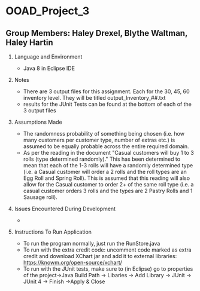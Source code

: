 # OOAD_Project_3

## Group Members: Haley Drexel, Blythe Waltman, Haley Hartin

1. Language and Environment

   * Java 8 in Eclipse IDE

2. Notes

   * There are 3 output files for this assignment. Each for the 30, 45, 60 inventory level. They will be titled output_Inventory_##.txt
   * results for the JUnit Tests can be found at the bottom of each of the 3 output files

3. Assumptions Made

   * The randomness probability of something being chosen (i.e. how many customers per customer type, number of extras etc.) is assumed to be equally probable across the entire required domain.
   * As per the reading in the document "Casual customers will buy 1 to 3 rolls (type determined randomly)." This has been determined to mean that each of the 1-3 rolls will have a randomly determined type (i.e. a Casual customer will order a 2 rolls and the roll types are an Egg Roll and Spring Roll). This is assumed that this reading will also allow for the Casual customer to order 2+ of the same roll type (i.e. a casual customer orders 3 rolls and the types are 2 Pastry Rolls and 1 Sausage roll).
   
   
4. Issues Encountered During Development

   * 
   
5. Instructions To Run Application

   * To run the program normally, just run the RunStore.java
   * To run with the extra credit code: uncomment code marked as extra credit and download XChart jar and add it to external libraries: https://knowm.org/open-source/xchart/
   * To run with the JUnit tests, make sure to (in Eclipse) go to properties of the project->Java Build Path -> Libaries -> Add Library -> JUnit -> JUnit 4 -> Finish ->Apply & Close
